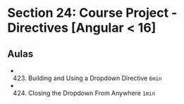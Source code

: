 # Section 24: Course Project - Directives [Angular < 16]

## Aulas
- 423. Building and Using a Dropdown Directive `6min`
- 424. Closing the Dropdown From Anywhere `1min`
